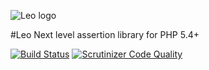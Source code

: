 ![Leo logo](https://raw.github.com/peridot-php/leo/master/leo.png "Leo logo")

#Leo
Next level assertion library for PHP 5.4+

[![Build Status](https://travis-ci.org/peridot-php/leo.svg?branch=master)](https://travis-ci.org/peridot-php/leo) 
[![Scrutinizer Code Quality](https://scrutinizer-ci.com/g/peridot-php/leo/badges/quality-score.png?b=master)](https://scrutinizer-ci.com/g/peridot-php/leo/?branch=master)
